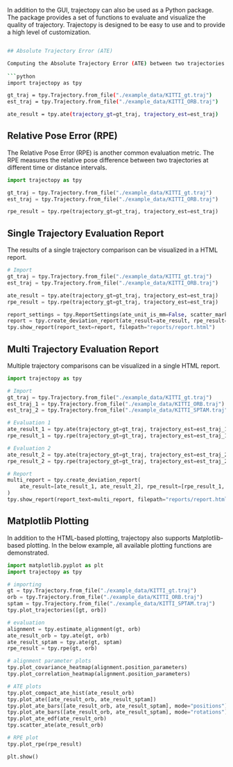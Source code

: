 In addition to the GUI, trajectopy can also be used as a Python package. The package provides a set of functions to evaluate and visualize the quality of trajectory. Trajectopy is designed to be easy to use and to provide a high level of customization.

```bash

## Absolute Trajectory Error (ATE)

Computing the Absolute Trajectory Error (ATE) between two trajectories is a common evaluation metric in the field of visual odometry and SLAM. The ATE is calculated by aligning the two trajectories and then computing the pose-wise difference between the aligned trajectories.
    
```python
import trajectopy as tpy

gt_traj = tpy.Trajectory.from_file("./example_data/KITTI_gt.traj")
est_traj = tpy.Trajectory.from_file("./example_data/KITTI_ORB.traj")

ate_result = tpy.ate(trajectory_gt=gt_traj, trajectory_est=est_traj)

```

## Relative Pose Error (RPE)

The Relative Pose Error (RPE) is another common evaluation metric. The RPE measures the relative pose difference between two trajectories at different time or distance intervals.

```python
import trajectopy as tpy

gt_traj = tpy.Trajectory.from_file("./example_data/KITTI_gt.traj")
est_traj = tpy.Trajectory.from_file("./example_data/KITTI_ORB.traj")

rpe_result = tpy.rpe(trajectory_gt=gt_traj, trajectory_est=est_traj)

```

## Single Trajectory Evaluation Report

The results of a single trajectory comparison can be visualized in a HTML report.

```python
# Import
gt_traj = tpy.Trajectory.from_file("./example_data/KITTI_gt.traj")
est_traj = tpy.Trajectory.from_file("./example_data/KITTI_ORB.traj")

ate_result = tpy.ate(trajectory_gt=gt_traj, trajectory_est=est_traj)
rpe_result = tpy.rpe(trajectory_gt=gt_traj, trajectory_est=est_traj)

report_settings = tpy.ReportSettings(ate_unit_is_mm=False, scatter_marker_size=8)
report = tpy.create_deviation_report(ate_result=ate_result, rpe_result=rpe_result, report_settings=report_settings)
tpy.show_report(report_text=report, filepath="reports/report.html") 
```

## Multi Trajectory Evaluation Report

Multiple trajectory comparisons can be visualized in a single HTML report.

```python
import trajectopy as tpy

# Import
gt_traj = tpy.Trajectory.from_file("./example_data/KITTI_gt.traj")
est_traj_1 = tpy.Trajectory.from_file("./example_data/KITTI_ORB.traj")
est_traj_2 = tpy.Trajectory.from_file("./example_data/KITTI_SPTAM.traj")

# Evaluation 1
ate_result_1 = tpy.ate(trajectory_gt=gt_traj, trajectory_est=est_traj_1)
rpe_result_1 = tpy.rpe(trajectory_gt=gt_traj, trajectory_est=est_traj_1)

# Evaluation 2
ate_result_2 = tpy.ate(trajectory_gt=gt_traj, trajectory_est=est_traj_2)
rpe_result_2 = tpy.rpe(trajectory_gt=gt_traj, trajectory_est=est_traj_2)

# Report
multi_report = tpy.create_deviation_report(
    ate_result=[ate_result_1, ate_result_2], rpe_result=[rpe_result_1, rpe_result_2]
)
tpy.show_report(report_text=multi_report, filepath="reports/report.html")

```

## Matplotlib Plotting

In addition to the HTML-based plotting, trajectopy also supports Matplotlib-based plotting.
In the below example, all available plotting functions are demonstrated.

```python
import matplotlib.pyplot as plt
import trajectopy as tpy

# importing
gt = tpy.Trajectory.from_file("./example_data/KITTI_gt.traj")
orb = tpy.Trajectory.from_file("./example_data/KITTI_ORB.traj")
sptam = tpy.Trajectory.from_file("./example_data/KITTI_SPTAM.traj")
tpy.plot_trajectories([gt, orb])

# evaluation
alignment = tpy.estimate_alignment(gt, orb)
ate_result_orb = tpy.ate(gt, orb)
ate_result_sptam = tpy.ate(gt, sptam)
rpe_result = tpy.rpe(gt, orb)

# alignment parameter plots
tpy.plot_covariance_heatmap(alignment.position_parameters)
tpy.plot_correlation_heatmap(alignment.position_parameters)

# ATE plots
tpy.plot_compact_ate_hist(ate_result_orb)
tpy.plot_ate([ate_result_orb, ate_result_sptam])
tpy.plot_ate_bars([ate_result_orb, ate_result_sptam], mode="positions")
tpy.plot_ate_bars([ate_result_orb, ate_result_sptam], mode="rotations")
tpy.plot_ate_edf(ate_result_orb)
tpy.scatter_ate(ate_result_orb)

# RPE plot
tpy.plot_rpe(rpe_result)

plt.show()
```

